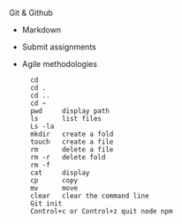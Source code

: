 Git & Github
- Markdown
- Submit assignments
- Agile methodologies

        cd
        cd .
        cd ..
        cd ~
        pwd		display path
        ls		list files
        Ls -la	
        mkdir 	create a fold
        touch 	create a file
        rm		delete a file
        rm -r	delete fold
        rm -f                                                                                  
        cat		display
        cp		copy
        mv		move
        clear	clear the command line
        Git init
        Control+c or Control+z quit node npm
